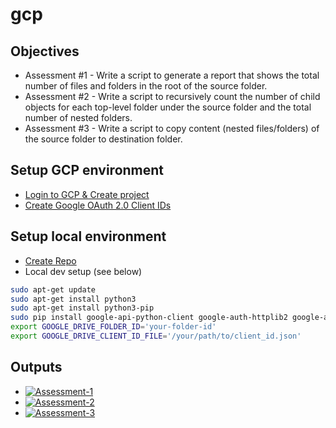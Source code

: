 # gcp

## Objectives

- Assessment #1 - Write a script to generate a report that shows the total number of files and folders in the root of the source folder.
- Assessment #2 - Write a script to recursively count the number of child objects for each top-level folder under the source folder and the total number of nested folders.
- Assessment #3 - Write a script to copy content (nested files/folders) of the source folder to destination folder.

## Setup GCP environment

- [Login to GCP & Create project](https://console.cloud.google.com/getting-started?organizationId=0)
- [Create Google OAuth 2.0 Client IDs](https://console.cloud.google.com/apis/credentials/consent?project=project-id)

## Setup local environment

- [Create Repo](https://github.com/nitsuah/gcp)
- Local dev setup (see below)

```bash
sudo apt-get update
sudo apt-get install python3
sudo apt-get install python3-pip
sudo pip install google-api-python-client google-auth-httplib2 google-auth-oauthlib
export GOOGLE_DRIVE_FOLDER_ID='your-folder-id'
export GOOGLE_DRIVE_CLIENT_ID_FILE='/your/path/to/client_id.json'
```

## Outputs

- [![Assessment-1](https://badgen.net/badge/assessment-1/DONE/green?icon=github)](https://github.com/nitsuah/gcp/blob/main/outputs/assessment-1.csv)
- [![Assessment-2](https://badgen.net/badge/assessment-2/DONE/green?icon=github)](https://github.com/nitsuah/gcp/blob/main/outputs/assessment-2.csv)
- [![Assessment-3](https://badgen.net/badge/assessment-2/IN-PROGRESS/blue?icon=github)](https://github.com/nitsuah/gcp/blob/main/outputs/assessment-3.csv)